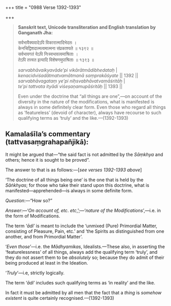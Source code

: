 +++
title = "0988 Verse 1392-1393"

+++
> **Sanskrit text, Unicode transliteration and English translation by Ganganath Jha:** 
>
> सर्वभावैक्यवादेऽपि विकारात्मादिभेदतः ।  
> केनचिद्विशदात्मत्वमात्मना संप्रकाश्यते ॥ १३९२ ॥  
> सर्वभावगतं येऽपि निःस्वभावत्वमाश्रिताः ।  
> तेऽपि तत्त्वत इत्यादि विशेषणमुपाश्रिताः ॥ १३९३ ॥ 
>
> *sarvabhāvaikyavāde'pi vikārātmādibhedataḥ* \|  
> *kenacidviśadātmatvamātmanā saṃprakāśyate* \|\| 1392 \|\|  
> *sarvabhāvagataṃ ye'pi niḥsvabhāvatvamāśritāḥ* \|  
> *te'pi tattvata ityādi viśeṣaṇamupāśritāḥ* \|\| 1393 \|\| 
>
> Even under the doctrine that “all things are one”,—on account of the diversity in the nature of the modifications, what is manifested is always in some definitely clear form. Even those who regard all things as ‘featureless’ (devoid of character), always have recourse to such qualifying terms as ‘truly’ and the like.—(1392-1393)



## Kamalaśīla’s commentary (tattvasaṃgrahapañjikā):

It might be argued that—“the said fact is not admitted by the *Sāṃkhya* and others; hence it is sought to be proved”.

The answer to that is as follows:—[*see verses 1392-1393 above*]

‘The doctrine of all things being one’ is the one that is held by the *Sāṅkhyas*; for those who take their stand upon this doctrine, what is manifested—apprehended—is always in some definite form.

*Question*:—“How so?”

*Answer*:—‘*On account of, etc*. *etc*,’;—‘*nature of the Modifications*’,—i.e. in the form of Modifications.

The term ‘*ādi*’ is meant to include the ‘unmixed (Pure) Primordial Matter, consisting of Pleasure, Pain, etc.’ and ‘the Spirits as distinguished from one another, and from Primordial Matter’.

‘*Even those*’—i.e. the *Mādhyamikas*, Idealists.—These also, in asserting the ‘featurelessness’ of all things, always add the qualifying term ‘truly’, and they do not assert them to be *absolutely* so; because they do admit of their being produced at least in the Ideation.

‘*Truly*’—i.e, strictly logically.

The term ‘*ādi*’ includes such qualifying terms as ‘in reality’ and the like.

In fact it must be admitted by all men that the fact that a *thing* is *somehow existent* is quite certainly recognised.—(1392-1393)


